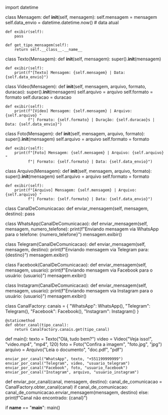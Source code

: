 import datetime

class Mensagem:
    def __init__(self, mensagem):
        self.mensagem = mensagem
        self.data_envio = datetime.datetime.now()  # data atual

    def exibir(self):
        pass

    def get_tipo_mensagem(self):
        return self.__class__.__name__

class Texto(Mensagem):
    def __init__(self, mensagem):
        super().__init__(mensagem)

    def exibir(self):
        print(f"[Texto] Mensagem: {self.mensagem} | Data: {self.data_envio}")


class Video(Mensagem):
    def __init__(self, mensagem, arquivo, formato, duracao):
        super().__init__(mensagem)
        self.arquivo = arquivo
        self.formato = formato
        self.duracao = duracao

    def exibir(self):
        print(f"[Vídeo] Mensagem: {self.mensagem} | Arquivo: {self.arquivo} "
              f"| Formato: {self.formato} | Duração: {self.duracao}s | Data: {self.data_envio}")

class Foto(Mensagem):
    def __init__(self, mensagem, arquivo, formato):
        super().__init__(mensagem)
        self.arquivo = arquivo
        self.formato = formato

    def exibir(self):
        print(f"[Foto] Mensagem: {self.mensagem} | Arquivo: {self.arquivo} "
              f"| Formato: {self.formato} | Data: {self.data_envio}")

class Arquivo(Mensagem):
    def __init__(self, mensagem, arquivo, formato):
        super().__init__(mensagem)
        self.arquivo = arquivo
        self.formato = formato

    def exibir(self):
        print(f"[Arquivo] Mensagem: {self.mensagem} | Arquivo: {self.arquivo} "
              f"| Formato: {self.formato} | Data: {self.data_envio}")

class CanalDeComunicacao:
    def enviar_mensagem(self, mensagem, destino):
        pass


class WhatsApp(CanalDeComunicacao):
    def enviar_mensagem(self, mensagem, numero_telefone):
        print(f"Enviando mensagem via WhatsApp para o telefone: {numero_telefone}")
        mensagem.exibir()


class Telegram(CanalDeComunicacao):
    def enviar_mensagem(self, mensagem, destino):
        print(f"Enviando mensagem via Telegram para: {destino}")
        mensagem.exibir()


class Facebook(CanalDeComunicacao):
    def enviar_mensagem(self, mensagem, usuario):
        print(f"Enviando mensagem via Facebook para o usuário: {usuario}")
        mensagem.exibir()


class Instagram(CanalDeComunicacao):
    def enviar_mensagem(self, mensagem, usuario):
        print(f"Enviando mensagem via Instagram para o usuário: {usuario}")
        mensagem.exibir()


class CanalFactory:
    canais = {
        "WhatsApp": WhatsApp(),
        "Telegram": Telegram(),
        "Facebook": Facebook(),
        "Instagram": Instagram()
    }

    @staticmethod
    def obter_canal(tipo_canal):
        return CanalFactory.canais.get(tipo_canal)



def main():
    texto = Texto("Olá, tudo bem?")
    video = Video("Veja isso!", "video.mp4", "mp4", 120)
    foto = Foto("Confira a imagem", "foto.jpg", "jpg")
    arquivo = Arquivo("Leia o documento", "doc.pdf", "pdf")

    enviar_por_canal("WhatsApp", texto, "+551199999999")
    enviar_por_canal("Telegram", video, "usuario_telegram")
    enviar_por_canal("Facebook", foto, "usuario_facebook")
    enviar_por_canal("Instagram", arquivo, "usuario_instagram")

def enviar_por_canal(canal, mensagem, destino):
    canal_de_comunicacao = CanalFactory.obter_canal(canal)
    if canal_de_comunicacao:
        canal_de_comunicacao.enviar_mensagem(mensagem, destino)
    else:
        print(f"Canal não encontrado: {canal}")


if __name__ == "__main__":
    main()
